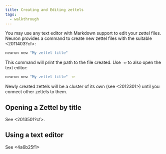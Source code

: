 ```yaml
---
title: Creating and Editing zettels
tags:
  - walkthrough
---
```


You may use any text editor with Markdown support to edit your zettel files. Neuron provides a command to create new zettel files with the suitable <2011403?cf>:

```bash
neuron new "My zettel title"
```

This command will print the path to the file created. Use `-e` to also open the text editor:


```bash
neuron new "My zettel title" -e
```

Newly created zettels will be a cluster of its own (see <2012301>) until you connect other zettels to them.

## Opening a Zettel by title

See <2013501?cf>.

## Using a text editor 

See <4a6b25f1>


